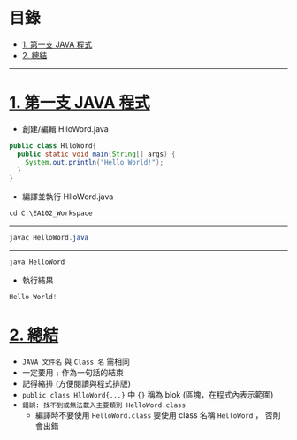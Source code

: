 <h1 id="top">目錄</h1>

- [1. 第一支 JAVA 程式](#s1)
- [2. 總結](#s2)

---

# <a id='s1' class='md-title' href='#top'>1. 第一支 JAVA 程式</a>

- 創建/編輯 HlloWord.java

```java
public class HlloWord{
  public static void main(String[] args) {
    System.out.println("Hello World!");
  }
}
```

- 編譯並執行 HlloWord.java

```cs
cd C:\EA102_Workspace
```

---

```cs
javac HelloWord.java
```

---

```cs
java HelloWord
```

- 執行結果

```cs
Hello World!
```

# <a id='s2' class='md-title' href='#top'>2. 總結</a>

- `JAVA 文件名` 與 `Class 名` 需相同
- 一定要用 `;` 作為一句話的結束
- 記得縮排 (方便閱讀與程式排版)
- `public class HlloWord{...}` 中 `{}` 稱為 blok (區塊，在程式內表示範圍)
- `錯誤: 找不到或無法載入主要類別 HelloWord.class`
  - 編譯時不要使用 `HelloWord.class` 要使用 class 名稱 `HelloWord` ， 否則會出錯
